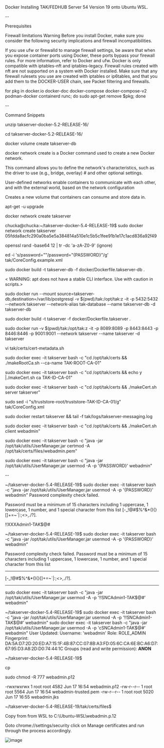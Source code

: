 Docker Installing TAK/FEDHUB Server 54 Version 19 onto Ubuntu WSL.

--

Prerequisites

Firewall limitations
Warning
Before you install Docker, make sure you consider the following security implications and firewall incompatibilities.

If you use ufw or firewalld to manage firewall settings, be aware that when you expose container ports using Docker, these ports bypass your firewall rules. For more information, refer to Docker and ufw.
Docker is only compatible with iptables-nft and iptables-legacy. Firewall rules created with nft are not supported on a system with Docker installed. Make sure that any firewall rulesets you use are created with iptables or ip6tables, and that you add them to the DOCKER-USER chain, see Packet filtering and firewalls.

for pkg in docker.io docker-doc docker-compose docker-compose-v2 podman-docker containerd runc; do sudo apt-get remove $pkg; done

--

Command Snippets

unzip takserver-docker-5.2-RELEASE-16/

cd takserver-docker-5.2-RELEASE-16/

docker volume create takserver-db

docker network create is a Docker command used to create a new Docker network.

This command allows you to define the network's characteristics, such as the driver to use (e.g., bridge, overlay) # and other optional settings. 

User-defined networks enable containers to communicate with each other, and with the external world, based on the network configuration

Creates a new volume that containers can consume and store data in.

apt-get -u upgrade

docker network create takserver

chucka@chucka:~/takserver-docker-5.4-RELEASE-19$ sudo docker network create takserver
05fdda8acfc290a0ba5e5a384814a510e1c5b5c1fee91b1e17c1acd836a92f49

openssl rand -base64 12 | tr -dc 'a-zA-Z0-9' (ignore)

ed -i 's/password=""/password="{PASSWORD}"/g' tak/CoreConfig.example.xml

sudo docker build -t takserver-db -f docker/Dockerfile.takserver-db .

< WARNING: apt does not have a stable CLI interface. Use with caution in scripts.>

sudo docker run --mount source=takserver-db,destination=/var/lib/postgresql -v $(pwd)/tak:/opt/tak:z -it -p 5432:5432 --network takserver --network-alias tak-database --name takserver-db -d takserver-db

sudo docker build -t takserver -f docker/Dockerfile.takserver .

sudo docker run -v $(pwd)/tak:/opt/tak:z -it -p 8089:8089 -p 8443:8443 -p 8446:8446 -p 9001:9001 --network takserver --name takserver -d takserver

vi tak/certs/cert-metadata.sh

sudo docker exec -it takserver bash -c "cd /opt/tak/certs && ./makeRootCa.sh --ca-name TAK-ROOT-CA-01"

sudo docker exec -it takserver bash -c "cd /opt/tak/certs && echo y |./makeCert.sh ca TAK-ID-CA-01"

sudo docker exec -it takserver bash -c "cd /opt/tak/certs && ./makeCert.sh server takserver"

sudo sed -i "s/truststore-root/truststore-TAK-ID-CA-01/g" tak/CoreConfig.xml

sudo docker restart takserver && tail -f tak/logs/takserver-messaging.log

sudo docker exec -it takserver bash -c "cd /opt/tak/certs && ./makeCert.sh client webadmin"

sudo docker exec -it takserver bash -c "java -jar /opt/tak/utils/UserManager.jar certmod -A /opt/tak/certs/files/webadmin.pem"

sudo docker exec -it takserver bash -c "java -jar /opt/tak/utils/UserManager.jar usermod -A -p '{PASSWORD}' webadmin"

--

~/takserver-docker-5.4-RELEASE-19$ sudo docker exec -it takserver bash -c "java -jar /opt/tak/utils/UserManager.jar usermod -A -p '{PASSWORD}' webadmin"
Password complexity check failed. 


Password must be a minimum of 15 characters including 1 uppercase, 1 lowercase, 1 number, and 1 special character from this list [-_!@#$%^&*(){}[]+=~`|:;<>,./?].

!!XXXAdmin1-TAK$@#

~/takserver-docker-5.4-RELEASE-19$ sudo docker exec -it takserver bash -c "java -jar /opt/tak/utils/UserManager.jar usermod -A -p '{PASSWORD}' webadmin"

Password complexity check failed. Password must be a minimum of 15 characters including 1 uppercase, 1 lowercase, 1 number, and 1 special character from this list 

------------

[-_!@#$%^&*(){}[]+=~`|:;<>,./?].

----------

sudo docker exec -it takserver bash -c "java -jar /opt/tak/utils/UserManager.jar usermod -A -p '!!SNCAdmin1-TAK$@#' webadmin"

~/takserver-docker-5.4-RELEASE-19$ sudo docker exec -it takserver bash -c "java -jar /opt/tak/utils/UserManager.jar usermod -A -p '!!SNCAdmin1-TAK$@#' webadmin"
sudo docker exec -it takserver bash -c "java -jar /opt/tak/utils/UserManager.jar usermod -A -p 'cSNCAdmin1-TAK$@#' webadmin"
User Updated:
        Username:      'webadmin'
        Role:          ROLE_ADMIN
        Fingerprint:   DA:5A:D7:2D:20:ED:A7:15:1F:4B:87:CC:07:8B:A3:FD:05:6C:CA:6E:BC:A6:D7:67:95:D3:A8:2D:D0:74:44:1C
        Groups (read and write permission):
                __ANON__

~/takserver-docker-5.4-RELEASE-19$

cp

sudo chmod -R 777 webadmin.p12

-rwxrwxrwx 1 root root 4582 Jun 17 16:54 webadmin.p12
-rw-r--r-- 1 root root 5564 Jun 17 16:54 webadmin-trusted.pem
-rw-r--r-- 1 root root 5020 Jun 17 16:55 webadmin.jks

~/takserver-docker-5.4-RELEASE-19/tak/certs/files$

Copy from from WSL to C:\Ubuntu-WSL\webadmin.p.12

Goto chrome://settings/security click on Manage certificates and run through the process accordingly.

![image](https://github.com/user-attachments/assets/0e91d660-db4e-46aa-8927-e24361a7471d)



